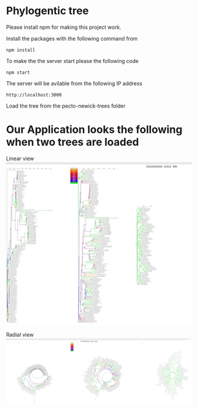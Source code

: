 # Phylogentic tree


Please install npm for making this project work.

Install the packages with the following command from 
```
npm install
```
To make the the server start please the following code
```
npm start

```

The server will be avilable from the following IP address
```
http://localhost:3000

```

Load the tree from the pecto-newick-trees folder

# Our Application looks the following when two trees are loaded

Linear view
<img src="./picture.jpg" alt="My cool logo"/>

Radial view
<img src="./radial.jpg" alt="My cool logo"/>

